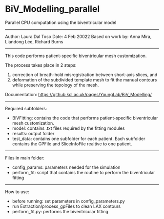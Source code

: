 # BiV_Modelling_parallel
Parallel CPU computation using the biventricular model 

-----------------------------------------------
Author: Laura Dal Toso 
Date: 4 Feb 20022
Based on work by: Anna Mira, Liandong Lee, Richard Burns

-----------------------------------------------

This code performs patient-specific biventricular mesh customization. 

The process takes place in 2 steps:
1. correction of breath-hold misregistration between short-axis slices, and 
2. deformation of the subdivided template mesh to fit the manual contours while preserving 
the topology of the mesh.

Documentation: https://github.kcl.ac.uk/pages/YoungLab/BiV_Modelling/


-----------------------------------------------
Required subfolders:

- BiVFitting: contains the code that performs patient-specific biventricular mesh customization. 
- model: contains .txt files required by the fitting modules
- results: output folder
- test_data: contains one subfolder for each patient. Each subfolder contains the GPFile and SliceInfoFile realtive to one patient.

-----------------------------------------------
Files in main folder: 

- config_params: parameters needed for the simulation
- perform_fit: script that contains the routine to perform the biventricular fitting


-----------------------------------------------
How to use:

- before running: set parameters in config_parameters.py
- run Extraction/process_gpFiles to clean LAX contours
- perform_fit.py: performs the biventricular fitting

